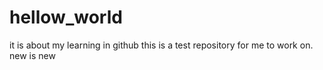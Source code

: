 # hellow_world
it is about my learning in github
this is a test repository for me to work on.
new is new

